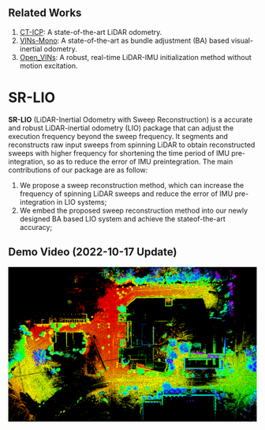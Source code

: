 ## Related Works

1. [CT-ICP](https://github.com/jedeschaud/ct_icp): A state-of-the-art LiDAR odometry.
2. [VINs-Mono](https://github.com/HKUST-Aerial-Robotics/VINS-Mono): A state-of-the-art as bundle adjustment (BA) based visual-inertial odometry.
3. [Open_VINs](https://github.com/vell001/open_vins): A robust, real-time LiDAR-IMU initialization method without motion excitation.

# SR-LIO
**SR-LIO** (LiDAR-Inertial Odometry with Sweep Reconstruction) is a accurate and robust LiDAR-inertial odometry (LIO) package that can adjust the execution frequency beyond the sweep frequency. It segments and reconstructs raw input sweeps from spinning LiDAR to obtain reconstructed sweeps with higher frequency for shortening the time period of IMU pre-integration, so as to reduce the error of IMU preintegration. The main contributions of our package are as follow:
1. We propose a sweep reconstruction method, which can increase the frequency of spinning LiDAR sweeps and reduce the error of IMU pre-integration in LIO systems;
2. We embed the proposed sweep reconstruction method into our newly designed BA based LIO system and achieve the stateof-the-art accuracy;

## Demo Video (2022-10-17 Update)
[![Watch the video](doc/global.png)](https://youtu.be/KYGFNe-8On4)
